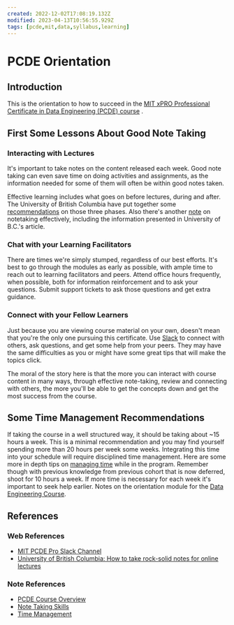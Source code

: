 ```yaml
---
created: 2022-12-02T17:08:19.132Z
modified: 2023-04-13T10:56:55.929Z
tags: [pcde,mit,data,syllabus,learning]
---
```

# PCDE Orientation

## Introduction

This is the orientation to how to succeed in the
[MIT xPRO Professional Certificate in Data Engineering (PCDE) course][-pcde-overview]
.

## First Some Lessons About Good Note Taking

### Interacting with Lectures

It's important to take notes on the content released each week.
Good note taking can even save time on doing activities and assignments,
as the information needed for some of them will often be within good notes taken.

Effective learning includes what goes on before lectures, during and after.
The University of British Columbia
have put together some [recommendations][howto-notetaking] on those three phases.
Also there's another [note][-notetaking] on notetaking effectively,
including the information presented in University of B.C.'s article.

### Chat with your Learning Facilitators

There are times we're simply stumped,
regardless of our best efforts.
It's best to go through the modules as early as possible,
with ample time to reach out to learning facilitators and peers.
Attend office hours frequently,
when possible,
both for information reinforcement and to ask your questions.
Submit support tickets to ask those questions and get extra guidance.

### Connect with your Fellow Learners

Just because you are viewing course material on your own,
doesn't mean that you're the only one pursuing this certificate.
Use [Slack][pcde-slack] to connect with others,
ask questions, and get some help from your peers.
They may have the same difficulties as you or
might have some great tips that will make the topics click.

The moral of the story here is that
the more you can interact with course content in many ways,
through effective note-taking, review and connecting with others,
the more you'll be able to get the concepts down and
get the most success from the course.

## Some Time Management Recommendations

If taking the course in a well structured way,
it should be taking about ~15 hours a week.
This is a minimal recommendation and
you may find yourself spending more than 20 hours per week some weeks.
Integrating this time into your schedule will require disciplined time management.
Here are some more in depth tips on
[managing time][-time-mgmt] while in the program.
Remember though with previous knowledge from previous cohort that is now deferred,
shoot for 10 hours a week.
If more time is necessary for each week it's important to seek help earlier.
Notes on the orientation module for
the [Data Engineering Course](pcde-course-overview.md).

## References

### Web References

* [MIT PCDE Pro Slack Channel][pcde-slack]
* [University of British Columbia: How to take rock-solid notes for online lectures][howto-notetaking]

<!-- Hidden Reference Links Below Here -->
[pcde-slack]: https://app.slack.com/client/T044GN4M0H4/C044P89NH3M/thread/C044LK4E9L5-1665686480.669439 "MIT PCDE Pro Slack Channel"
[howto-notetaking]: https://students.ubc.ca/ubclife/take-rock-solid-notes-online-lectures "University of British Columbia: How to take rock-solid notes for online lectures"

### Note References

* [PCDE Course Overview][-pcde-overview]
* [Note Taking Skills][-notetaking]
* [Time Management][-time-mgmt]

<!-- Hidden Reference Links Below Here -->
[-pcde-overview]: ./pcde-course-overview.md "PCDE Course Overview"
[-notetaking]: notetaking.md "Note Taking Skills"
[-time-mgmt]: time-management.md "Time Management"

